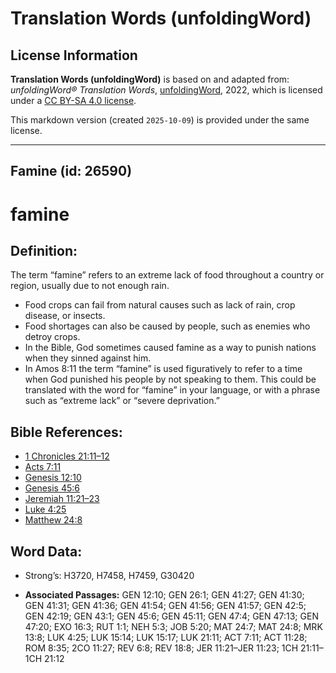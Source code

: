 # Translation Words (unfoldingWord)

## License Information

**Translation Words (unfoldingWord)** is based on and adapted from: _unfoldingWord® Translation Words_, [unfoldingWord](https://unfoldingword.org/utw), 2022, which is licensed under a [CC BY-SA 4.0 license](https://creativecommons.org/licenses/by-sa/4.0/legalcode.en).

This markdown version (created `2025-10-09`) is provided under the same license.



--------------------------------

## Famine (id: 26590)

famine
======

Definition:
-----------

The term “famine” refers to an extreme lack of food throughout a country or region, usually due to not enough rain.

* Food crops can fail from natural causes such as lack of rain, crop disease, or insects.
* Food shortages can also be caused by people, such as enemies who detroy crops.
* In the Bible, God sometimes caused famine as a way to punish nations when they sinned against him.
* In Amos 8:11 the term “famine” is used figuratively to refer to a time when God punished his people by not speaking to them. This could be translated with the word for “famine” in your language, or with a phrase such as “extreme lack” or “severe deprivation.”

Bible References:
-----------------

* [1 Chronicles 21:11–12](https://ref.ly/1Chr21:11-1Chr21:12)
* [Acts 7:11](https://ref.ly/Acts7:11)
* [Genesis 12:10](https://ref.ly/Gen12:10)
* [Genesis 45:6](https://ref.ly/Gen45:6)
* [Jeremiah 11:21–23](https://ref.ly/Jer11:21-Jer11:23)
* [Luke 4:25](https://ref.ly/Luke4:25)
* [Matthew 24:8](https://ref.ly/Matt24:8)

Word Data:
----------

* Strong’s: H3720, H7458, H7459, G30420

* **Associated Passages:** GEN 12:10; GEN 26:1; GEN 41:27; GEN 41:30; GEN 41:31; GEN 41:36; GEN 41:54; GEN 41:56; GEN 41:57; GEN 42:5; GEN 42:19; GEN 43:1; GEN 45:6; GEN 45:11; GEN 47:4; GEN 47:13; GEN 47:20; EXO 16:3; RUT 1:1; NEH 5:3; JOB 5:20; MAT 24:7; MAT 24:8; MRK 13:8; LUK 4:25; LUK 15:14; LUK 15:17; LUK 21:11; ACT 7:11; ACT 11:28; ROM 8:35; 2CO 11:27; REV 6:8; REV 18:8; JER 11:21–JER 11:23; 1CH 21:11–1CH 21:12

